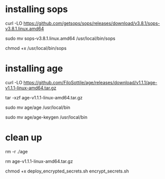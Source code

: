 # installing sops
curl -LO https://github.com/getsops/sops/releases/download/v3.8.1/sops-v3.8.1.linux.amd64

sudo mv sops-v3.8.1.linux.amd64 /usr/local/bin/sops

chmod +x /usr/local/bin/sops

# installing age

curl -LO https://github.com/FiloSottile/age/releases/download/v1.1.1/age-v1.1.1-linux-amd64.tar.gz

tar -xzf age-v1.1.1-linux-amd64.tar.gz

sudo mv age/age /usr/local/bin

sudo mv age/age-keygen /usr/local/bin


# clean up

rm -r ./age

rm age-v1.1.1-linux-amd64.tar.gz

chmod +x deploy_encrypted_secrets.sh encrypt_secrets.sh
